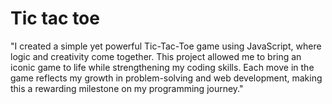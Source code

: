 # Tic tac toe
"I created a simple yet powerful Tic-Tac-Toe game using JavaScript, where logic and creativity come together. This project allowed me to bring an iconic game to life while strengthening my coding skills. Each move in the game reflects my growth in problem-solving and web development, making this a rewarding milestone on my programming journey."